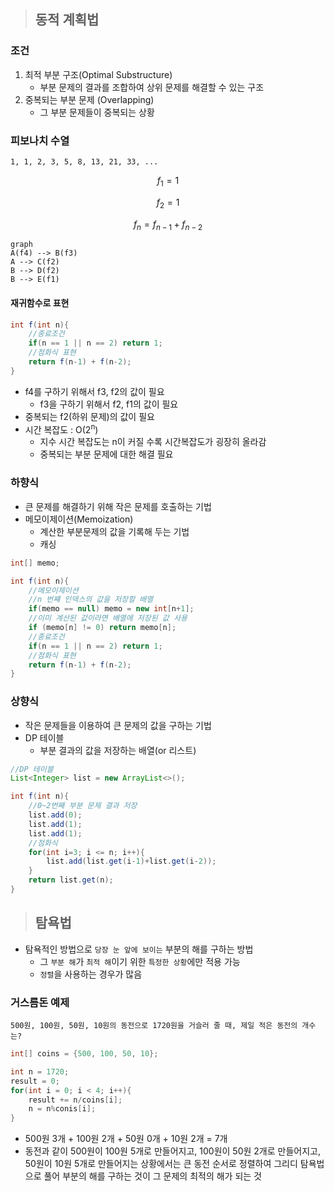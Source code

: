 >## 동적 계획법

### 조건
1. 최적 부분 구조(Optimal Substructure)
    * 부분 문제의 결과를 조합하여 상위 문제를 해결할 수 있는 구조
2. 중복되는 부분 문제 (Overlapping)
    * 그 부분 문제들이 중복되는 상황

### 피보나치 수열
```
1, 1, 2, 3, 5, 8, 13, 21, 33, ...
```
$$f_1 = 1$$

$$f_2 = 1$$

$$f_n = f_{n-1} + f_{n-2}$$


```mermaid
graph
A(f4) --> B(f3)
A --> C(f2)
B --> D(f2)
B --> E(f1)
```

#### 재귀함수로 표현
```java
int f(int n){
    //종료조건
    if(n == 1 || n == 2) return 1;
    //점화식 표현
    return f(n-1) + f(n-2);
}
```
* f4를 구하기 위해서 f3, f2의 값이 필요
    * f3을 구하기 위해서 f2, f1의 값이 필요
* 중복되는 f2(하위 문제)의 값이 필요
* 시간 복잡도 : O(2<sup>n</sup>)
    * 지수 시간 복잡도는 n이 커질 수록 시간복잡도가 굉장히 올라감
    * 중복되는 부분 문제에 대한 해결 필요
### 하향식 
* 큰 문제를 해결하기 위해 작은 문제를 호출하는 기법
* 메모이제이션(Memoization)
    * 계산한 부분문제의 값을 기록해 두는 기법
    * 캐싱

```java
int[] memo;

int f(int n){
    //메모이제이션 
    //n 번쨰 인덱스의 값을 저장할 배열
    if(memo == null) memo = new int[n+1];
    //이미 계산된 값이라면 배열에 저장된 값 사용
    if (memo[n] != 0) return memo[n]; 
    //종료조건
    if(n == 1 || n == 2) return 1;
    //점화식 표현
    return f(n-1) + f(n-2);
}
```

### 상향식
* 작은 문제들을 이용하여 큰 문제의 값을 구하는 기법
* DP 테이블
    * 부분 결과의 값을 저장하는 배열(or 리스트)

```java
//DP 테이블
List<Integer> list = new ArrayList<>();

int f(int n){
    //0~2번째 부분 문제 결과 저장
    list.add(0);
    list.add(1);
    list.add(1);
    //점화식
    for(int i=3; i <= n; i++){
        list.add(list.get(i-1)+list.get(i-2));
    }
    return list.get(n);
}
```

> ## 탐욕법
* 탐욕적인 방법으로 `당장 눈 앞에 보이는` 부분의 해를 구하는 방법
    * 그 `부분 해`가 `최적 해`이기 위한 `특정한 상황`에만 적용 가능
    * `정렬`을 사용하는 경우가 많음

### 거스름돈 예제

```
500원, 100원, 50원, 10원의 동전으로 1720원을 거슬러 줄 때, 제일 적은 동전의 개수는?
```

```java
int[] coins = {500, 100, 50, 10};

int n = 1720;
result = 0;
for(int i = 0; i < 4; i++){
    result += n/coins[i];
    n = n%conis[i];
}
```
* 500원 3개 + 100원 2개 + 50원 0개 + 10원 2개 = 7개 
* 동전과 같이 500원이 100원 5개로 만들어지고, 100원이 50원 2개로 만들어지고, 50원이 10원 5개로 만들어지는 상황에서는 큰 동전 순서로 정렬하여 그리디 탐욕법으로 풀어 부분의 해를 구하는 것이 그 문제의 최적의 해가 되는 것







